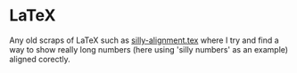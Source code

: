 # LaTeX

Any old scraps of LaTeX such as [silly-alignment.tex](silly-alignment.tex) where I try and find a way to show really long numbers (here using 'silly numbers' as an example) aligned corectly.
